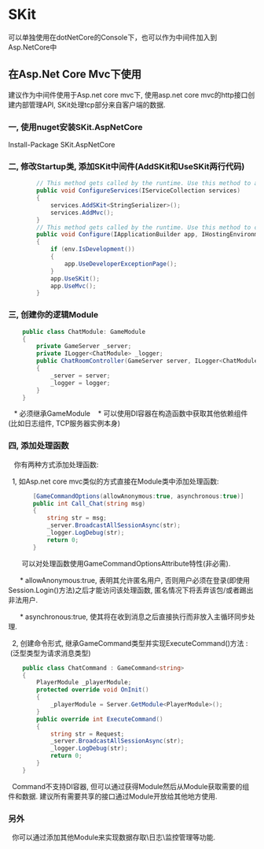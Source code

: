 # SKit

可以单独使用在dotNetCore的Console下，也可以作为中间件加入到Asp.NetCore中

## 在Asp.Net Core Mvc下使用

建议作为中间件使用于Asp.net core mvc下, 使用asp.net core mvc的http接口创建内部管理API, SKit处理tcp部分来自客户端的数据.

### 一, 使用nuget安装SKit.AspNetCore

  Install-Package SKit.AspNetCore
  
### 二, 修改Startup类, 添加SKit中间件(AddSKit和UseSKit两行代码)
```C#
        // This method gets called by the runtime. Use this method to add services to the container.
        public void ConfigureServices(IServiceCollection services)
        {
            services.AddSKit<StringSerializer>();      
            services.AddMvc();
        }
        // This method gets called by the runtime. Use this method to configure the HTTP request pipeline.
        public void Configure(IApplicationBuilder app, IHostingEnvironment env, IApplicationLifetime applicationLifetime)
        {            
            if (env.IsDevelopment())
            {
                app.UseDeveloperExceptionPage();
            }
            app.UseSKit();
            app.UseMvc();
        }
```
### 三, 创建你的逻辑Module
```C#
    public class ChatModule: GameModule
    {
        private GameServer _server;
        private ILogger<ChatModule> _logger;
        public ChatRoomController(GameServer server, ILogger<ChatModule> logger)
        {
            _server = server;
            _logger = logger;
        }
    }
```
    * 必须继承GameModule
    * 可以使用DI容器在构造函数中获取其他依赖组件(比如日志组件, TCP服务器实例本身)

### 四, 添加处理函数
  
    你有两种方式添加处理函数:
    
    1, 如Asp.net core mvc类似的方式直接在Module类中添加处理函数:
 ```C#
        [GameCommandOptions(allowAnonymous:true, asynchronous:true)]
        public int Call_Chat(string msg)
        {
            string str = msg;
            _server.BroadcastAllSessionAsync(str);
            _logger.LogDebug(str);
            return 0;
        }
```
        可以对处理函数使用GameCommandOptionsAttribute特性(非必需).
        
        * allowAnonymous:true, 表明其允许匿名用户, 否则用户必须在登录(即使用Session.Login()方法)之后才能访问该处理函数, 匿名情况下将丢弃该包/或者踢出非法用户.
        
        * asynchronous:true, 使其将在收到消息之后直接执行而非放入主循环同步处理.
        
    2, 创建命令形式, 继承GameCommand<TRequest>类型并实现ExecuteCommand()方法 :
    (泛型类型为请求消息类型)
```C#
    public class ChatCommand : GameCommand<string>
    {
        PlayerModule _playerModule;
        protected override void OnInit()
        {
            _playerModule = Server.GetModule<PlayerModule>();
        }
        public override int ExecuteCommand()
        {
            string str = Request;
            _server.BroadcastAllSessionAsync(str);
            _logger.LogDebug(str);
            return 0;
        }
    }
```
    Command不支持DI容器, 但可以通过获得Module然后从Module获取需要的组件和数据. 建议所有需要共享的接口通过Module开放给其他地方使用. 
  
### 另外
   你可以通过添加其他Module来实现数据存取\日志\监控管理等功能.
   
